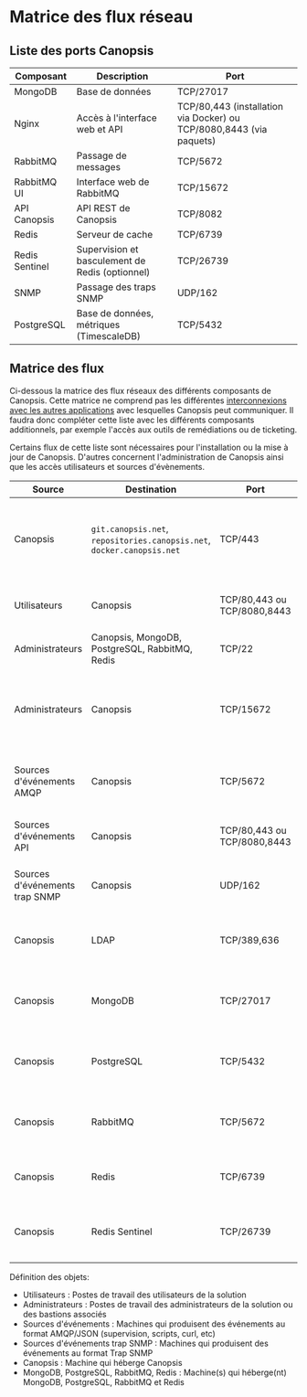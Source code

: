 # Matrice des flux réseau

## Liste des ports Canopsis

Composant     | Description                                 | Port                  |
--------------|---------------------------------------------|-----------------------|
MongoDB       | Base de données                             | TCP/27017             |
Nginx         | Accès à l'interface web et API              | TCP/80,443 (installation via Docker) ou TCP/8080,8443 (via paquets) |
RabbitMQ      | Passage de messages                         | TCP/5672              |
RabbitMQ UI   | Interface web de RabbitMQ                   | TCP/15672             |
API Canopsis  | API REST de Canopsis                        | TCP/8082              |
Redis         | Serveur de cache                            | TCP/6739              |
Redis Sentinel| Supervision et basculement de Redis (optionnel) | TCP/26739         |
SNMP          | Passage des traps SNMP                      | UDP/162               |
PostgreSQL    | Base de données, métriques (TimescaleDB)    | TCP/5432              |

## Matrice des flux

Ci-dessous la matrice des flux réseaux des différents composants de Canopsis. Cette matrice ne comprend pas les différentes [interconnexions avec les autres applications](../../interconnexions/index.md) avec lesquelles Canopsis peut communiquer. Il faudra donc compléter cette liste avec les différents composants additionnels, par exemple l'accès aux outils de remédiations ou de ticketing.

Certains flux de cette liste sont nécessaires pour l'installation ou la mise à jour de Canopsis. D'autres concernent l'administration de Canopsis ainsi que les accès utilisateurs et sources d'évènements.

Source | Destination | Port | Description |
-------|-------------|------|-------------|
Canopsis | `git.canopsis.net`, `repositories.canopsis.net`, `docker.canopsis.net` | TCP/443 | Récupération des paquets d'installation (Utilisation possible à travers un proxy) |
Utilisateurs | Canopsis | TCP/80,443 ou TCP/8080,8443 | Accès à l'interface web et API de Canopsis |
Administrateurs | Canopsis, MongoDB, PostgreSQL, RabbitMQ, Redis | TCP/22 | Accès aux systèmes via SSH |
Administrateurs | Canopsis | TCP/15672 | Accès à l'interface web du bus AMQP. Permet de suivre l'activité des files d'attente |
Sources d'événements AMQP | Canopsis | TCP/5672 | Permet la publication d'événements dans le bus de données |
Sources d'événements API | Canopsis | TCP/80,443 ou TCP/8080,8443 | Permet la publication d'événements dans l'API |
Sources d'événements trap SNMP | Canopsis | UDP/162 | Permet la publication de trap SNMP vers Canopsis |
Canopsis | LDAP | TCP/389,636 | Permet l'authentification à Canopsis via un identifiant LDAP |
Canopsis | MongoDB | TCP/27017 | Permet l'accès à la base de données MongoDB depuis Canopsis |
Canopsis | PostgreSQL | TCP/5432 | Permet l'accès à la base de données PostgreSQL depuis Canopsis |
Canopsis | RabbitMQ | TCP/5672 | Permet l'accès à l'agent de messages RabbitMQ depuis Canopsis |
Canopsis | Redis | TCP/6739 | Permet l'accès à la base de données Redis depuis Canopsis |
Canopsis | Redis Sentinel | TCP/26739 | Permet l'accès à la supervision Redis Sentinel depuis Canopsis (optionnel) |

Définition des objets:

 * Utilisateurs : Postes de travail des utilisateurs de la solution
 * Administrateurs : Postes de travail des administrateurs de la solution ou des bastions associés
 * Sources d'événements : Machines qui produisent des événements au format AMQP/JSON (supervision, scripts, curl, etc)
 * Sources d'événements trap SNMP : Machines qui produisent des événements au format Trap SNMP
 * Canopsis : Machine qui héberge Canopsis
 * MongoDB, PostgreSQL, RabbitMQ, Redis : Machine(s) qui héberge(nt) MongoDB, PostgreSQL, RabbitMQ et Redis
